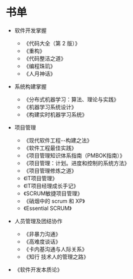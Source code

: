 # 书单




- 软件开发掌握
    - 《代码大全（第 2 版）》
    - 《重构》
    - 《代码整洁之道》
    - 《编程珠玑》
    - 《人月神话》
- 系统构建掌握
    - 《分布式机器学习：算法、理论与实践》
    - 《机器学习系统设计》
    - 《构建实时机器学习系统》
- 项目管理
    - 《现代软件工程--构建之法》
    - 《软件工程最佳实践》
    - 《项目管理知识体系指南（PMBOK指南）》
    - 《项目管理：计划。进度和控制的系统方法》
    - 《项目管理修炼之道》
    - 《IT项目管理》
    - 《IT项目经理成长手记》
    - 《SCRUM敏捷项目管理》
    - 《硝烟中的 scrum 和 XP》
    - 《Essential SCRUM》
- 人员管理及团结协作
    - 《非暴力沟通》
    - 《高难度谈话》
    - 《卡内基沟通与人际关系》
    - 《知行 技术人的管理之路》


- 《软件开发本质论》
